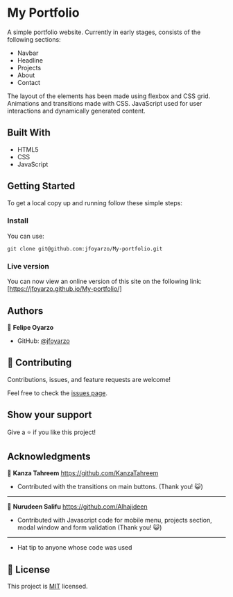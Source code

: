 # My Portfolio

A simple portfolio website. Currently in early stages, consists of the following sections:

- Navbar
- Headline
- Projects
- About
- Contact

The layout of the elements has been made using flexbox and CSS grid. Animations and transitions made with CSS. JavaScript used for user interactions and dynamically generated content.


## Built With

- HTML5
- CSS
- JavaScript

## Getting Started

To get a local copy up and running follow these simple steps:

### Install

You can use:<br>

`git clone git@github.com:jfoyarzo/My-portfolio.git` 

### Live version
You can now view an online version of this site on the following link: [https://jfoyarzo.github.io/My-portfolio/]

## Authors

👤 **Felipe Oyarzo**

- GitHub: [@jfoyarzo](https://github.com/jfoyarzo)

## 🤝 Contributing

Contributions, issues, and feature requests are welcome!

Feel free to check the [issues page](https://github.com/jfoyarzo/My-portfolio/issues).

## Show your support

Give a ⭐️ if you like this project!

## Acknowledgments
👤 **Kanza Tahreem** https://github.com/KanzaTahreem
- Contributed with the transitions on main buttons. (Thank you! 😺)
___
👤 **Nurudeen Salifu** https://github.com/Alhajideen
- Contributed with Javascript code for mobile menu, projects section, modal window and form validation (Thank you! 😺)
---
- Hat tip to anyone whose code was used

## 📝 License

This project is [MIT](./LICENSE) licensed.

